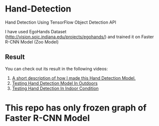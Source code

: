 # Hand-Detection
Hand Detection Using  TensorFlow Object Detection API

I have used EgoHands Dataset (http://vision.soic.indiana.edu/projects/egohands/) and trained it on Faster R-CNN Model (Zoo Model) 
## Result
You can check out its result in the following videos:
<ol>
   <li> <a href="https://youtu.be/uYRTts2bD5A"> A short description of how I made this Hand Detection Model. </a> </li>
  <li> <a href="https://youtu.be/R7KwX4B6fTU">Testing Hand Detection Model In Outdoors </a> </li>  
  <li> <a href="https://youtu.be/EhKuRJYqSFo">Testing Hand Detection In Indoor Condition </a> </li>  
</ol>

# This repo has only frozen graph of Faster R-CNN Model 

